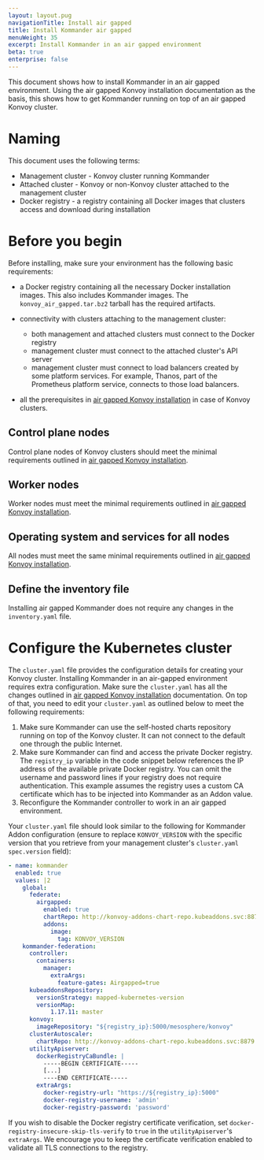```yaml
---
layout: layout.pug
navigationTitle: Install air gapped
title: Install Kommander air gapped
menuWeight: 35
excerpt: Install Kommander in an air gapped environment
beta: true
enterprise: false
---
```


This document shows how to install Kommander in an air gapped environment. Using the air gapped Konvoy installation documentation as the basis, this shows how to get Kommander running on top of an air gapped Konvoy cluster.

# Naming

This document uses the following terms:
- Management cluster - Konvoy cluster running Kommander
- Attached cluster - Konvoy or non-Konvoy cluster attached to the management cluster
- Docker registry - a registry containing all Docker images that clusters access and download during installation

# Before you begin

Before installing, make sure your environment has the following basic requirements:

- a Docker registry containing all the necessary Docker installation images. This also includes Kommander images. The `konvoy_air_gapped.tar.bz2` tarball has the required artifacts.

- connectivity with clusters attaching to the management
  cluster:
  - both management and attached clusters must connect to the Docker registry
  - management cluster must connect to the attached cluster's API server
  - management cluster must connect to load balancers created by some platform services. For example, Thanos, part of the Prometheus platform service, connects to those load balancers.

- all the prerequisites in [air gapped Konvoy installation][air-gap-before-you-begin] in case of Konvoy clusters.

## Control plane nodes

Control plane nodes of Konvoy clusters should meet the minimal requirements outlined in [air gapped Konvoy installation][air-gap-control-plane].

## Worker nodes

Worker nodes must meet the minimal requirements outlined in [air gapped Konvoy installation][air-gap-worker-nodes].

## Operating system and services for all nodes

All nodes must meet the same minimal requirements outlined in [air gapped Konvoy installation][air-gap-os-system].

## Define the inventory file

Installing air gapped Kommander does not require any changes in the `inventory.yaml` file.

# Configure the Kubernetes cluster

The `cluster.yaml` file provides the configuration details for creating your Konvoy cluster. Installing Kommander in an air-gapped environment requires extra configuration. Make sure the `cluster.yaml` has all the changes outlined in [air gapped Konvoy installation][air-gap-config-image-reg] documentation. On top of that, you need to edit your `cluster.yaml` as outlined below to meet the following requirements:

1.  Make sure Kommander can use the self-hosted charts repository running on top of the Konvoy cluster. It can not connect to the default one through the public Internet.
1.  Make sure Kommander can find and access the private Docker registry. The `registry_ip` variable in the code snippet below references the IP address of the available private Docker registry. You can omit the username and password lines if your registry does not require authentication. This example assumes the registry uses a custom CA certificate which has to be injected into Kommander as an Addon value.
1.  Reconfigure the Kommander controller to work in an air gapped environment.

Your `cluster.yaml` file should look similar to the following for Kommander Addon configuration (ensure to replace `KONVOY_VERSION` with the specific version that you retrieve from your management cluster's `cluster.yaml` `spec.version` field):

```yaml
- name: kommander
  enabled: true
  values: |2
    global:
      federate:
        airgapped:
          enabled: true
          chartRepo: http://konvoy-addons-chart-repo.kubeaddons.svc:8879
          addons:
            image:
              tag: KONVOY_VERSION
    kommander-federation:
      controller:
        containers:
          manager:
            extraArgs:
              feature-gates: Airgapped=true
      kubeaddonsRepository:
        versionStrategy: mapped-kubernetes-version
        versionMap:
            1.17.11: master
      konvoy:
        imageRepository: "${registry_ip}:5000/mesosphere/konvoy"
      clusterAutoscaler:
        chartRepo: http://konvoy-addons-chart-repo.kubeaddons.svc:8879
      utilityApiserver:
        dockerRegistryCaBundle: |
          -----BEGIN CERTIFICATE-----
          [...]
          ----END CERTIFICATE-----
        extraArgs:
          docker-registry-url: "https://${registry_ip}:5000"
          docker-registry-username: 'admin'
          docker-registry-password: 'password'
```

 If you wish to disable the Docker registry certificate verification, set `docker-registry-insecure-skip-tls-verify` to `true` in the `utilityApiserver`'s `extraArgs`. We encourage you to keep the certificate verification enabled to validate all TLS connections to the registry.

[air-gap-before-you-begin]: /dkp/konvoy/1.6/install/install-airgapped/#before-you-begin
[air-gap-control-plane]: /dkp/konvoy/1.6/install/install-airgapped/#control-plane-nodes
[air-gap-config-image-reg]: /dkp/konvoy/1.6/install/install-airgapped/#configure-the-image-registry
[air-gap-os-system]: /dkp/konvoy/1.6/install/install-airgapped/#operating-system-and-services-for-all-nodes
[air-gap-worker-nodes]: /dkp/konvoy/1.6/install/install-airgapped/#worker-nodes
